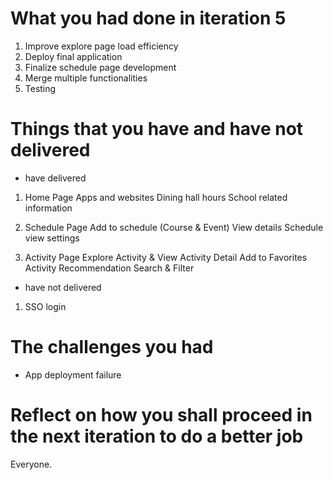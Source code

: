 # What you had done in iteration 5
1. Improve explore page load efficiency
2. Deploy final application
3. Finalize schedule page development
4. Merge multiple functionalities
5. Testing

# Things that you have and have not delivered
- have delivered
1. Home Page
Apps and websites
Dining hall hours
School related information

2. Schedule Page
Add to schedule (Course & Event)
View details
Schedule view settings

3. Activity Page
Explore  Activity & View Activity Detail
Add to Favorites
Activity Recommendation
Search & Filter

- have not delivered
1. SSO login

# The challenges you had
- App deployment failure

# Reflect on how you shall proceed in the next iteration to do a better job
Everyone.